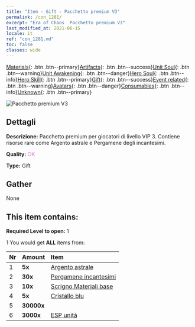 ```yaml
---
title: "Item - Gift - Pacchetto premium V3"
permalink: /con_1281/
excerpt: "Era of Chaos  Pacchetto premium V3"
last_modified_at: 2021-06-15
locale: it
ref: "con_1281.md"
toc: false
classes: wide
---
```

 [Materials](/ItemsIT/){: .btn .btn--primary}[Artifacts](/ItemsIT/Artifacts/){: .btn .btn--success}[Unit Soul](/ItemsIT/UnitSoul/){: .btn .btn--warning}[Unit Awakening](/ItemsIT/UnitAwakening/){: .btn .btn--danger}[Hero Soul](/ItemsIT/HeroSoul/){: .btn .btn--info}[Hero Skill](/ItemsIT/HeroSkill/){: .btn .btn--primary}[Gift](/ItemsIT/Gift/){: .btn .btn--success}[Event related](/ItemsIT/Events/){: .btn .btn--warning}[Avatars](/ItemsIT/Avatars/){: .btn .btn--danger}[Consumables](/ItemsIT/Consumables/){: .btn .btn--info}[Unknown](/ItemsIT/Unknown/){: .btn .btn--primary}

 ![Pacchetto premium V3](/images/t/i_905003.png)

## Dettagli
 **Descrizione:** Pacchetto premium per giocatori di livello VIP 3. Contiene risorse rare come Argento astrale e Pergamene degli incantesimi.

 **Quality:** <span style="color: #DA70D6">OK</span>

 **Type:** Gift

## Gather

  None

## This item contains:

 **Required Level to open:** 1

 1 You would get **ALL** items  from:

  | Nr | Amount |     Item    |
  |:---|:-------|:------------|
  | 1 |  **5x** | [Argento astrale](/ItemsIT/con_969/) |  | 
  | 2 |  **30x** | [Pergamene incantesimi](/ItemsIT/con_694/) |  | 
  | 3 |  **10x** | [Scrigno Materiali base](/ItemsIT/con_756/) |  | 
  | 4 |  **5x** | [Cristallo blu](/ItemsIT/con_716/) |  | 
  | 5 |  **30000x** | <i class="fas fa-coins"/> |  | 
  | 6 |  **3000x** | [ESP unità](/ItemsIT/con_902/) |  | 
